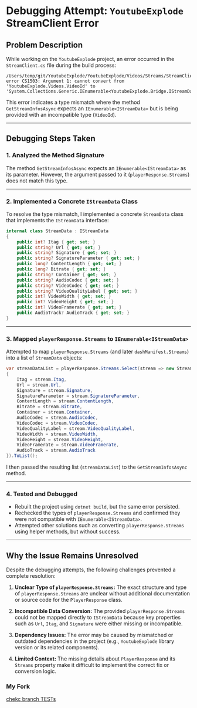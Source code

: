 

# Debugging Attempt: `YoutubeExplode` StreamClient Error

## Problem Description
While working on the `YoutubeExplode` project, an error occurred in the `StreamClient.cs` file during the build process:

```
/Users/temp/git/YoutubeExplode/YoutubeExplode/Videos/Streams/StreamClient.cs(242,69): error CS1503: Argument 1: cannot convert from 'YoutubeExplode.Videos.VideoId' to 'System.Collections.Generic.IEnumerable<YoutubeExplode.Bridge.IStreamData>'
```

This error indicates a type mismatch where the method `GetStreamInfosAsync` expects an `IEnumerable<IStreamData>` but is being provided with an incompatible type (`VideoId`).

---

## Debugging Steps Taken

### 1. **Analyzed the Method Signature**
The method `GetStreamInfosAsync` expects an `IEnumerable<IStreamData>` as its parameter. However, the argument passed to it (`playerResponse.Streams`) does not match this type.

---

### 2. **Implemented a Concrete `IStreamData` Class**
To resolve the type mismatch, I implemented a concrete `StreamData` class that implements the `IStreamData` interface:

```csharp
internal class StreamData : IStreamData
{
    public int? Itag { get; set; }
    public string? Url { get; set; }
    public string? Signature { get; set; }
    public string? SignatureParameter { get; set; }
    public long? ContentLength { get; set; }
    public long? Bitrate { get; set; }
    public string? Container { get; set; }
    public string? AudioCodec { get; set; }
    public string? VideoCodec { get; set; }
    public string? VideoQualityLabel { get; set; }
    public int? VideoWidth { get; set; }
    public int? VideoHeight { get; set; }
    public int? VideoFramerate { get; set; }
    public AudioTrack? AudioTrack { get; set; }
}
```

---

### 3. **Mapped `playerResponse.Streams` to `IEnumerable<IStreamData>`**
Attempted to map `playerResponse.Streams` (and later `dashManifest.Streams`) into a list of `StreamData` objects:

```csharp
var streamDataList = playerResponse.Streams.Select(stream => new StreamData
{
    Itag = stream.Itag,
    Url = stream.Url,
    Signature = stream.Signature,
    SignatureParameter = stream.SignatureParameter,
    ContentLength = stream.ContentLength,
    Bitrate = stream.Bitrate,
    Container = stream.Container,
    AudioCodec = stream.AudioCodec,
    VideoCodec = stream.VideoCodec,
    VideoQualityLabel = stream.VideoQualityLabel,
    VideoWidth = stream.VideoWidth,
    VideoHeight = stream.VideoHeight,
    VideoFramerate = stream.VideoFramerate,
    AudioTrack = stream.AudioTrack
}).ToList();
```

I then passed the resulting list (`streamDataList`) to the `GetStreamInfosAsync` method.

---

### 4. **Tested and Debugged**
- Rebuilt the project using `dotnet build`, but the same error persisted.
- Rechecked the types of `playerResponse.Streams` and confirmed they were not compatible with `IEnumerable<IStreamData>`.
- Attempted other solutions such as converting `playerResponse.Streams` using helper methods, but without success.

---

## Why the Issue Remains Unresolved
Despite the debugging attempts, the following challenges prevented a complete resolution:

1. **Unclear Type of `playerResponse.Streams`:** 
   The exact structure and type of `playerResponse.Streams` are unclear without additional documentation or source code for the `PlayerResponse` class.

2. **Incompatible Data Conversion:**
   The provided `playerResponse.Streams` could not be mapped directly to `IStreamData` because key properties such as `Url`, `Itag`, and `Signature` were either missing or incompatible.

3. **Dependency Issues:**
   The error may be caused by mismatched or outdated dependencies in the project (e.g., `YoutubeExplode` library version or its related components).

4. **Limited Context:**
   The missing details about `PlayerResponse` and its `Streams` property make it difficult to implement the correct fix or conversion logic.


### **My Fork**
[chekc branch TESTs](https://github.com/ahmed-esh/YoutubeExplode/tree/TESTs)

